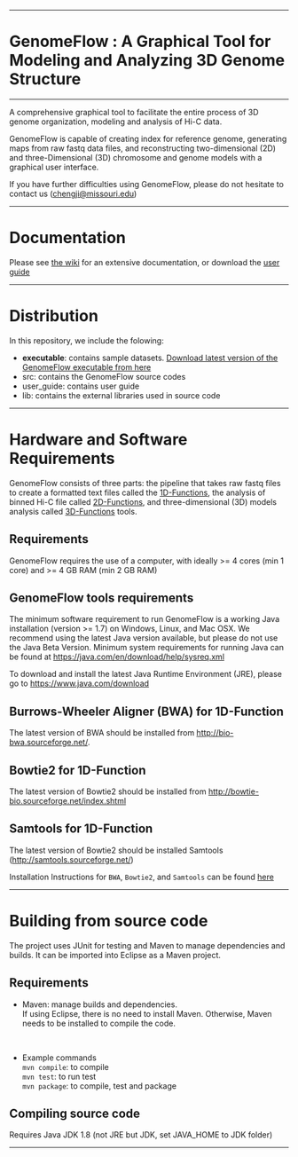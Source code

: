 ------------------------------------------------------------------------------------------------------------------------------------
# GenomeFlow : A Graphical Tool for Modeling and Analyzing 3D Genome Structure 
------------------------------------------------------------------------------------------------------------------------------------
A comprehensive graphical tool to facilitate the entire process of 3D genome organization, modeling and analysis of Hi-C data. 

GenomeFlow is capable of creating index for reference genome, generating maps from raw fastq data files, and reconstructing two-dimensional (2D) and 
three-Dimensional (3D) chromosome and genome models with a graphical user interface.

If you have further difficulties using GenomeFlow, please do not hesitate to contact us (chengji@missouri.edu) 

--------------------------------------------------------------------		

# Documentation

Please see [the wiki](https://github.com/jianlin-cheng/GenomeFlow/wiki) for an extensive documentation, or download the [user guide](https://github.com/jianlin-cheng/GenomeFlow/blob/master/user_guide/UserGuide_4.3.1.pdf)

--------------------------------------------------------------------	

# Distribution

In this repository, we include the folowing:
* **executable**: contains sample datasets.  [Download latest version of the GenomeFlow executable from here](https://github.com/jianlin-cheng/GenomeFlow/releases)
* src: contains the GenomeFlow source codes
* user_guide: contains user guide
* lib: contains the external libraries used in source code

--------------------------------------------------------------------	
# Hardware and Software Requirements

GenomeFlow consists of three parts: the pipeline that takes raw fastq files to create a formatted text files called the [1D-Functions](https://github.com/jianlin-cheng/GenomeFlow/wiki/1D-Functions), the analysis of binned Hi-C file called [2D-Functions](https://github.com/jianlin-cheng/GenomeFlow/wiki/2D-Functions), and three-dimensional (3D) models analysis called [3D-Functions](https://github.com/jianlin-cheng/GenomeFlow/wiki/3D-Functions) tools.  

## Requirements
GenomeFlow requires the use of a computer, with ideally >= 4 cores (min 1 core) and >= 4 GB RAM (min 2 GB RAM)


## GenomeFlow tools requirements
The minimum software requirement to run GenomeFlow is a working Java installation (version >= 1.7) on Windows, Linux, and Mac OSX. We recommend using the latest Java version available, but please do not use the Java Beta Version. Minimum system requirements for running Java can be found at https://java.com/en/download/help/sysreq.xml

To download and install the latest Java Runtime Environment (JRE), please go to https://www.java.com/download


## Burrows-Wheeler Aligner (BWA) for 1D-Function
The latest version of BWA should be installed from http://bio-bwa.sourceforge.net/. 


## Bowtie2 for 1D-Function 

The latest version of Bowtie2 should be installed from  http://bowtie-bio.sourceforge.net/index.shtml

## Samtools for 1D-Function	

The latest version of Bowtie2 should be installed Samtools (http://samtools.sourceforge.net/)


Installation Instructions for `BWA`, `Bowtie2`, and `Samtools` can be found [here](https://github.com/jianlin-cheng/GenomeFlow/wiki/Installation)

--------------------------------------------------------------------	

# Building from source code
The project uses JUnit for testing and Maven to manage dependencies and builds. It can be imported into Eclipse as a Maven project.

## Requirements
* Maven: manage builds and dependencies. <br>
If using Eclipse, there is no need to install Maven. Otherwise, Maven needs to be installed to compile the code. 

<br>

* Example commands <br>
`mvn compile`: to compile <br>
`mvn test`: to run test <br>
`mvn package`: to compile, test and package <br>


## Compiling source code
Requires Java JDK 1.8 (not JRE but JDK, set JAVA_HOME to JDK folder)


--------------------------------------------------------------------	
